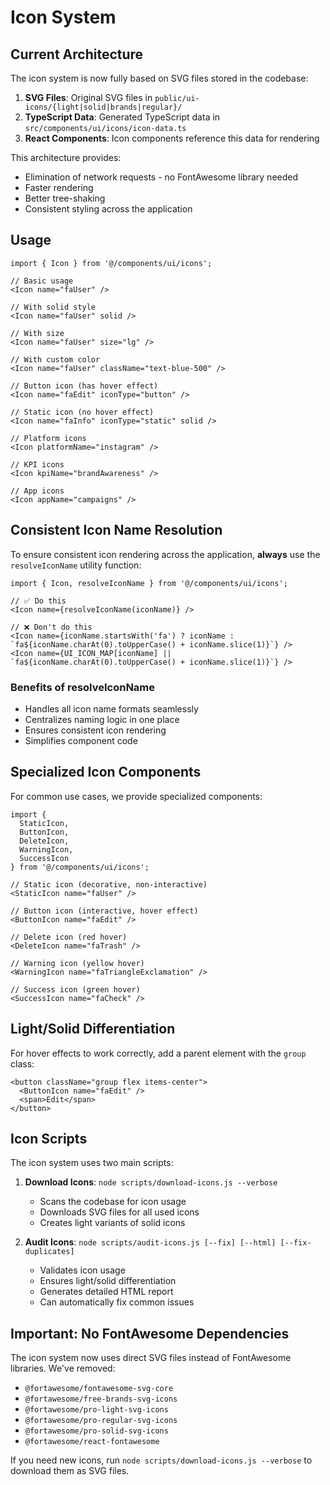 # Icon System

## Current Architecture

The icon system is now fully based on SVG files stored in the codebase:

1. **SVG Files**: Original SVG files in `public/ui-icons/{light|solid|brands|regular}/`
2. **TypeScript Data**: Generated TypeScript data in `src/components/ui/icons/icon-data.ts`
3. **React Components**: Icon components reference this data for rendering

This architecture provides:
- Elimination of network requests - no FontAwesome library needed
- Faster rendering
- Better tree-shaking
- Consistent styling across the application

## Usage

```tsx
import { Icon } from '@/components/ui/icons';

// Basic usage
<Icon name="faUser" />

// With solid style
<Icon name="faUser" solid />

// With size
<Icon name="faUser" size="lg" />

// With custom color
<Icon name="faUser" className="text-blue-500" />

// Button icon (has hover effect)
<Icon name="faEdit" iconType="button" />

// Static icon (no hover effect)
<Icon name="faInfo" iconType="static" solid />

// Platform icons
<Icon platformName="instagram" />

// KPI icons
<Icon kpiName="brandAwareness" />

// App icons
<Icon appName="campaigns" />
```

## Consistent Icon Name Resolution

To ensure consistent icon rendering across the application, **always** use the `resolveIconName` utility function:

```tsx
import { Icon, resolveIconName } from '@/components/ui/icons';

// ✅ Do this
<Icon name={resolveIconName(iconName)} />

// ❌ Don't do this
<Icon name={iconName.startsWith('fa') ? iconName : `fa${iconName.charAt(0).toUpperCase() + iconName.slice(1)}`} />
<Icon name={UI_ICON_MAP[iconName] || `fa${iconName.charAt(0).toUpperCase() + iconName.slice(1)}`} />
```

### Benefits of resolveIconName

- Handles all icon name formats seamlessly
- Centralizes naming logic in one place
- Ensures consistent icon rendering
- Simplifies component code

## Specialized Icon Components

For common use cases, we provide specialized components:

```tsx
import { 
  StaticIcon, 
  ButtonIcon, 
  DeleteIcon, 
  WarningIcon, 
  SuccessIcon 
} from '@/components/ui/icons';

// Static icon (decorative, non-interactive)
<StaticIcon name="faUser" />

// Button icon (interactive, hover effect)
<ButtonIcon name="faEdit" />

// Delete icon (red hover)
<DeleteIcon name="faTrash" />

// Warning icon (yellow hover)
<WarningIcon name="faTriangleExclamation" />

// Success icon (green hover)
<SuccessIcon name="faCheck" />
```

## Light/Solid Differentiation

For hover effects to work correctly, add a parent element with the `group` class:

```tsx
<button className="group flex items-center">
  <ButtonIcon name="faEdit" />
  <span>Edit</span>
</button>
```

## Icon Scripts

The icon system uses two main scripts:

1. **Download Icons**: `node scripts/download-icons.js --verbose`
   - Scans the codebase for icon usage
   - Downloads SVG files for all used icons
   - Creates light variants of solid icons

2. **Audit Icons**: `node scripts/audit-icons.js [--fix] [--html] [--fix-duplicates]` 
   - Validates icon usage
   - Ensures light/solid differentiation
   - Generates detailed HTML report
   - Can automatically fix common issues

## Important: No FontAwesome Dependencies

The icon system now uses direct SVG files instead of FontAwesome libraries. We've removed:
- `@fortawesome/fontawesome-svg-core`
- `@fortawesome/free-brands-svg-icons`
- `@fortawesome/pro-light-svg-icons`
- `@fortawesome/pro-regular-svg-icons`
- `@fortawesome/pro-solid-svg-icons`
- `@fortawesome/react-fontawesome`

If you need new icons, run `node scripts/download-icons.js --verbose` to download them as SVG files. 